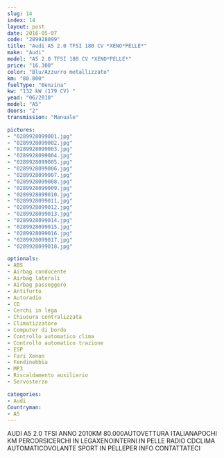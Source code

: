 ```yaml
---
slug: 14
index: 14
layout: post
date: 2016-05-07
code: "289928099"
title: "Audi A5 2.0 TFSI 180 CV *XENO*PELLE*"
make: "Audi"
model: "A5 2.0 TFSI 180 CV *XENO*PELLE*"
price: "16.300"
color: "Blu/Azzurro metallizzato"
km: "80.000"
fuelType: "Benzina"
kw: "132 kW (179 CV) "
yead: "06/2010"
model: "A5"
doors: "2"
transmission: "Manuale"

pictures:
- "0289928099001.jpg"
- "0289928099002.jpg"
- "0289928099003.jpg"
- "0289928099004.jpg"
- "0289928099005.jpg"
- "0289928099006.jpg"
- "0289928099007.jpg"
- "0289928099008.jpg"
- "0289928099009.jpg"
- "0289928099010.jpg"
- "0289928099011.jpg"
- "0289928099012.jpg"
- "0289928099013.jpg"
- "0289928099014.jpg"
- "0289928099015.jpg"
- "0289928099016.jpg"
- "0289928099017.jpg"
- "0289928099018.jpg"

optionals:
- ABS
- Airbag conducente
- Airbag laterali
- Airbag passeggero
- Antifurto
- Autoradio
- CD
- Cerchi in lega
- Chiusura centralizzata
- Climatizzatore
- Computer di bordo
- Controllo automatico clima
- Controllo automatico trazione
- ESP
- Fari Xenon
- Fendinebbia
- MP3
- Riscaldamento ausiliario
- Servosterzo

categories:
- Audi
Countryman:
- A5
---
```

AUDI A5 2.0 TFSI ANNO 2010KM 80.000AUTOVETTURA ITALIANAPOCHI KM PERCORSICERCHI IN LEGAXENOINTERNI IN PELLE RADIO CDCLIMA AUTOMATICOVOLANTE SPORT IN PELLEPER INFO CONTATTATECI
